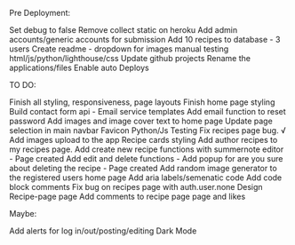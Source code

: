 Pre Deployment:

Set debug to false
Remove collect static on heroku
Add admin accounts/generic accounts for submission
Add 10 recipes to database - 3 users 
Create readme - dropdown for images
manual testing html/js/python/lighthouse/css
Update github projects 
Rename the applications/files
Enable auto Deploys 

TO DO:

Finish all styling, responsiveness, page layouts
Finish home page styling
Build contact form api - Email service templates
Add email function to reset password
Add images and image cover text to home page 
Update page selection in main navbar
Favicon
Python/Js Testing
Fix recipes page bug. √
Add images upload to the app
Recipe cards styling
Add author recipes to my recipes page.
Add create new recipe functions with summernote editor - Page created 
Add edit and delete functions - Add popup for are you sure about deleting the recipe - Page created
Add random image generator to the registered users home page
Add aria labels/semenatic code
Add code block comments
Fix bug on recipes page with auth.user.none
Design Recipe-page page
Add comments to recipe page page and likes

Maybe:
 
Add alerts for log in/out/posting/editing
Dark Mode
